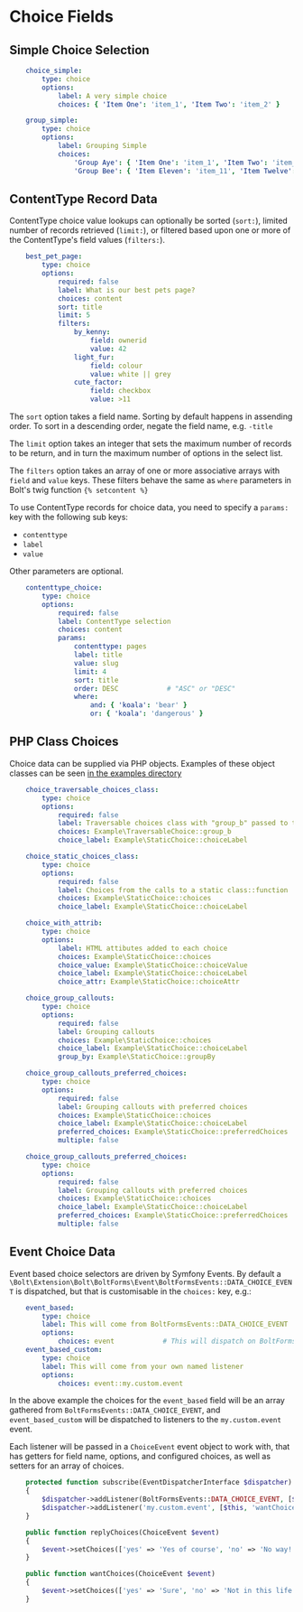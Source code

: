 Choice Fields
=============


Simple Choice Selection
-----------------------

```yaml
    choice_simple:
        type: choice
        options:
            label: A very simple choice
            choices: { 'Item One': 'item_1', 'Item Two': 'item_2' }
```
```yaml
    group_simple:
        type: choice
        options:
            label: Grouping Simple
            choices:
                'Group Aye': { 'Item One': 'item_1', 'Item Two': 'item_2' }
                'Group Bee': { 'Item Eleven': 'item_11', 'Item Twelve': 'item_12' }
```

ContentType Record Data
-----------------------

ContentType choice value lookups can optionally be sorted (`sort:`), limited 
number of records retrieved (`limit:`), or filtered based upon one or more of
the ContentType's field values (`filters:`).

```yaml
    best_pet_page:
        type: choice
        options:
            required: false
            label: What is our best pets page?
            choices: content
            sort: title
            limit: 5
            filters: 
                by_kenny:
                    field: ownerid
                    value: 42
                light_fur:
                    field: colour
                    value: white || grey 
                cute_factor:
                    field: checkbox
                    value: >11
```

The `sort` option takes a field name. Sorting by default happens in assending
order. To sort in a descending order, negate the field name, e.g. `-title` 

The `limit` option takes an integer that sets the maximum number of records to
be return, and in turn the maximum number of options in the select list.

The `filters` option takes an array of one or more associative arrays with
`field` and `value` keys. These filters behave the same as `where` parameters
in Bolt's twig function `{% setcontent %}` 

To use ContentType records for choice data, you need to specify a `params:` key with the following sub keys:
  * `contenttype`
  * `label`
  * `value`

Other parameters are optional.

```yaml
    contenttype_choice:
        type: choice
        options:
            required: false
            label: ContentType selection
            choices: content
            params:
                contenttype: pages
                label: title
                value: slug
                limit: 4
                sort: title
                order: DESC            # "ASC" or "DESC"
                where:
                    and: { 'koala': 'bear' }
                    or: { 'koala': 'dangerous' }
```

PHP Class Choices
-----------------

Choice data can be supplied via PHP objects. Examples of these object classes
can be seen [in the examples directory](../example/Choice)

```yaml
    choice_traversable_choices_class:
        type: choice
        options:
            required: false
            label: Traversable choices class with "group_b" passed to the constructor
            choices: Example\TraversableChoice::group_b
            choice_label: Example\StaticChoice::choiceLabel
```

```yaml
    choice_static_choices_class:
        type: choice
        options:
            required: false
            label: Choices from the calls to a static class::function
            choices: Example\StaticChoice::choices
            choice_label: Example\StaticChoice::choiceLabel
```

```yaml
    choice_with_attrib:
        type: choice
        options:
            label: HTML attibutes added to each choice
            choices: Example\StaticChoice::choices
            choice_value: Example\StaticChoice::choiceValue
            choice_label: Example\StaticChoice::choiceLabel
            choice_attr: Example\StaticChoice::choiceAttr
```

```yaml
    choice_group_callouts:
        type: choice
        options:
            required: false
            label: Grouping callouts
            choices: Example\StaticChoice::choices
            choice_label: Example\StaticChoice::choiceLabel
            group_by: Example\StaticChoice::groupBy
```

```yaml
    choice_group_callouts_preferred_choices:
        type: choice
        options:
            required: false
            label: Grouping callouts with preferred choices
            choices: Example\StaticChoice::choices
            choice_label: Example\StaticChoice::choiceLabel
            preferred_choices: Example\StaticChoice::preferredChoices
            multiple: false
```

```yaml
    choice_group_callouts_preferred_choices:
        type: choice
        options:
            required: false
            label: Grouping callouts with preferred choices
            choices: Example\StaticChoice::choices
            choice_label: Example\StaticChoice::choiceLabel
            preferred_choices: Example\StaticChoice::preferredChoices
            multiple: false
```

Event Choice Data
-----------------

Event based choice selectors are driven by Symfony Events. By default a
`\Bolt\Extension\Bolt\BoltForms\Event\BoltFormsEvents::DATA_CHOICE_EVENT`
is dispatched, but that is customisable in the `choices:` key, e.g.:

```yaml
    event_based:
        type: choice
        label: This will come from BoltFormsEvents::DATA_CHOICE_EVENT
        options:
            choices: event            # This will dispatch on BoltFormsEvents::DATA_CHOICE_EVENT
    event_based_custom:
        type: choice
        label: This will come from your own named listener
        options:
            choices: event::my.custom.event
```

In the above example the choices for the `event_based` field will be an array 
gathered from `BoltFormsEvents::DATA_CHOICE_EVENT`, and `event_based_custom`
will be dispatched to listeners to the `my.custom.event` event.

Each listener will be passed in a `ChoiceEvent` event object to work
with, that has getters for field name, options, and configured choices, as well
as setters for an array of choices.

```php
    protected function subscribe(EventDispatcherInterface $dispatcher)
    {
        $dispatcher->addListener(BoltFormsEvents::DATA_CHOICE_EVENT, [$this, 'replyChoices']);
        $dispatcher->addListener('my.custom.event', [$this, 'wantChoices']);
    }

    public function replyChoices(ChoiceEvent $event)
    {
        $event->setChoices(['yes' => 'Yes of course', 'no' => 'No way!']);
    }

    public function wantChoices(ChoiceEvent $event)
    {
        $event->setChoices(['yes' => 'Sure', 'no' => 'Not in this life']);
    }
```
